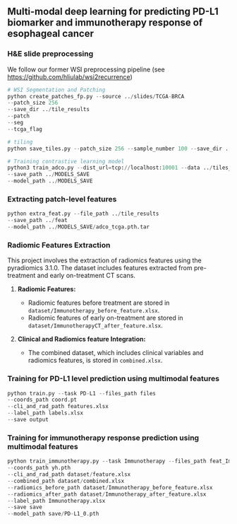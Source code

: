 ## Multi-modal deep learning for predicting PD-L1 biomarker and immunotherapy response of esophageal cancer


### H&E slide preprocessing
We follow our former WSI preprocessing pipeline (see https://github.com/hliulab/wsi2recurrence)

```python
# WSI Segmentation and Patching
python create_patches_fp.py --source ../slides/TCGA-BRCA
--patch_size 256
--save_dir ../tile_results
--patch
--seg
--tcga_flag

# tiling
python save_tiles.py --patch_size 256 --sample_number 100 --save_dir ../tiles_result

# Training contrastive learning model
python3 train_adco.py --dist_url=tcp://localhost:10001 --data ../tiles_result/tiles_20x
--save_path ../MODELS_SAVE
--model_path ../MODELS_SAVE
```

### Extracting patch-level features

```python
python extra_feat.py --file_path ../tile_results
--save_path ../feat
--model_path ../MODELS_SAVE/adco_tcga.pth.tar
```

### Radiomic Features Extraction

This project involves the extraction of radiomics features using the pyradiomics 3.1.0. The dataset includes features extracted from pre-treatment and early on-treatment CT scans.

1. **Radiomic Features:**
   - Radiomic features before treatment are stored in `dataset/Immunotherapy_before_feature.xlsx`.
   - Radiomic features of early on-treatment are stored in `dataset/ImmunotherapyCT_after_feature.xlsx`.

2. **Clinical and Radiomics feature Integration:**
   - The combined dataset, which includes clinical variables and radiomics features, is stored in `combined.xlsx`.

### Training for PD-L1 level prediction using multimodal features

```python
python train.py --task PD-L1 --files_path files
--coords_path coord.pt
--cli_and_rad_path features.xlsx
--label_path labels.xlsx
--save output
```

### Training for immunotherapy response prediction using multimodal features

```python
python train_immunotherapy.py --task Immunotherapy --files_path feat_Immunotherapy
--coords_path yh.pth
--cli_and_rad_path dataset/feature.xlsx
--combined_path dataset/combined.xlsx
--radiomics_before_path dataset/Immunotherapy_before_feature.xlsx
--radiomics_after_path dataset/Immunotherapy_after_feature.xlsx
--label_path Immunotherapy.xlsx
--save save
--model_path save/PD-L1_0.pth
```

